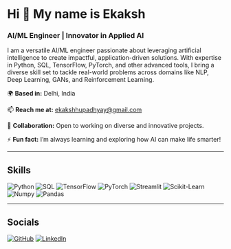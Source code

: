 # Hi 👋 My name is Ekaksh
### AI/ML Engineer | Innovator in Applied AI

I am a versatile AI/ML engineer passionate about leveraging artificial intelligence to create impactful, application-driven solutions. With expertise in Python, SQL, TensorFlow, PyTorch, and other advanced tools, I bring a diverse skill set to tackle real-world problems across domains like NLP, Deep Learning, GANs, and Reinforcement Learning.

🌍 **Based in:** Delhi, India  

📫 **Reach me at:** ekakshhupadhyay@gmail.com

🤝 **Collaboration:** Open to working on diverse and innovative projects.

⚡ **Fun fact:** I’m always learning and exploring how AI can make life smarter!  

---

## **Skills**
![Python](https://img.shields.io/badge/Python-3776AB?style=flat&logo=python&logoColor=white)
![SQL](https://img.shields.io/badge/SQL-336791?style=flat&logo=postgresql&logoColor=white)
![TensorFlow](https://img.shields.io/badge/TensorFlow-FF6F00?style=flat&logo=tensorflow&logoColor=white)
![PyTorch](https://img.shields.io/badge/PyTorch-EE4C2C?style=flat&logo=pytorch&logoColor=white)
![Streamlit](https://img.shields.io/badge/Streamlit-FF4B4B?style=flat&logo=streamlit&logoColor=white)
![Scikit-Learn](https://img.shields.io/badge/Scikit--Learn-F7931E?style=flat&logo=scikit-learn&logoColor=white)
![Numpy](https://img.shields.io/badge/Numpy-013243?style=flat&logo=numpy&logoColor=white)
![Pandas](https://img.shields.io/badge/Pandas-150458?style=flat&logo=pandas&logoColor=white)

---

## **Socials**
[![GitHub](https://img.shields.io/badge/GitHub-181717?style=flat&logo=github&logoColor=white)]((https://github.com/Ekakshh))
[![LinkedIn](https://img.shields.io/badge/LinkedIn-0077B5?style=flat&logo=linkedin&logoColor=white)](https://www.linkedin.com/in/ekaksh-upadhyay/)


